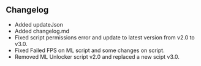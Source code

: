 ## Changelog

- Added updateJson
- Added changelog.md
- Fixed script permissions error and update to latest version from v2.0 to v3.0.
- Fixed Failed FPS on ML script and some changes on script.
- Removed ML Unlocker script v2.0 and replaced a new scipt v3.0.
